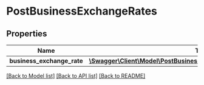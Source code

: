 # PostBusinessExchangeRates

## Properties
Name | Type | Description | Notes
------------ | ------------- | ------------- | -------------
**business_exchange_rate** | [**\Swagger\Client\Model\PostBusinessExchangeRatesBusinessExchangeRate**](PostBusinessExchangeRatesBusinessExchangeRate.md) |  | 

[[Back to Model list]](../README.md#documentation-for-models) [[Back to API list]](../README.md#documentation-for-api-endpoints) [[Back to README]](../README.md)


